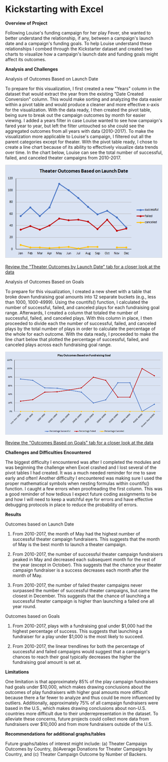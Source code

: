 # Kickstarting with Excel

__Overview of Project__

  Following Louise's funding campaign for her play Fever, she wanted to better understand the relationship, if any, between a campaign's launch date and a campaign's funding goals. To help Louise understand these relationships I combed through the Kickstarter dataset and created two charts to visualize how a campaign's launch date and funding goals might affect its outcomes.

__Analysis and Challenges__

Analysis of Outcomes Based on Launch Date

  To prepare for this visualization, I first created a new "Years" column in the dataset that would extract the year from the existing "Date Created Conversion" column. This  would make sorting and analyzing the data easier within a pivot table and would produce a cleaner and more effective x-axis for the visualization. With the data ready, I then created the pivot table, being sure to break out the campaign outcomes by month for easier viewing. I added a years filter in case Louise wanted to see how campaign's fared year to year, but left the filter untouched so she could see the aggregated outcomes from all years with data (2010-2017). To make the visualization more applicable to Louise's campaign, I filtered out all the parent categories except for theater. With the pivot table ready, I chose to create a line chart because of its ability to effectively visualize data trends over time. In the chart below, Louise can see the total number of successful, failed, and canceled theater campaigns from 2010-2017.

  ![](Theater_Outcomes_vs_Launch.png)

  [Review the "Theater Outcomes by Launch Date" tab for a closer look at the data](Kickstarter_Challenge.xlsx)

Analysis of Outcomes Based on Goals

  To prepare for this visualization, I created a new sheet with a table that broke down fundraising goal amounts into 12 separate buckets (e.g., less than 1000, 1000-4999). Using the countifs() function, I calculated the number of successful, failed, and canceled plays for each fundraising goal range. Afterwards, I created a column that totaled the number of successful, failed, and canceled plays. With this column in place, I then proceeded to divide each the number of successful, failed, and canceled plays by the total number of plays in order to calculate the percentage of the whole for each outcome. With the data ready, I proceeded to make the line chart below that plotted the percentage of successful, failed, and canceled plays across each fundraising goal range.

  ![](Outcomes_vs_Goals.png)

  [Review the "Outcomes Based on Goals" tab for a closer look at the data](Kickstarter_Challenge.xlsx)

__Challenges and Difficulties Encountered__

  The biggest difficulty I encountered was after I completed the modules and was beginning the challenge when Excel crashed and I lost several of the pivot tables I had created. It was a much needed reminder for me to save early and often! Another difficulty I encountered was making sure I used the proper mathematical symbols when nesting formulas within countifs() function. I caught a few errors when proofreading the first column. This was a good reminder of how tedious I expect future coding assignments to be and how I will need to keep a watchful eye for errors and have effective debugging protocols in place to reduce the probability of errors.

__Results__

Outcomes based on Launch Date

  1) From 2010-2017, the month of May had the highest number of successful theater campaign fundraisers. This suggests that the month of May is the best month to launch a theater campaign.

  2) From 2010-2017, the number of successful theater campaign fundraisers peaked in May and decreased each subsequent month for the rest of the year (except in October). This suggests that the chance your theater campaign fundraiser is a success decreases each month after the month of May.

  3) From 2010-2017, the number of failed theater campaigns never surpassed the number of successful theater campaigns, but came the closest in December. This suggests that the chance of launching a successful theater campaign is higher than launching a failed one all year round.

Outcomes based on Goals

  1) From 2010-2017, plays with a fundraising goal under $1,000 had the highest percentage of success. This suggests that launching a fundraiser for a play under $1,000 is the most likely to succeed.

  2) From 2010-2017, the linear trendlines for both the percentage of successful and failed campaigns would suggest that a campaign's chances to reach their goal typically decreases the higher the fundraising goal amount is set at.

__Limitations__

  One limitation is that approximately 85% of the play campaign fundraisers had goals under $10,000, which makes drawing conclusions about the outcomes of play fundraisers with higher goal amounts more difficult because there a far fewer to analyze and thus could be more influenced by outliers. Additionally, approximately 75% of all campaign fundraisers were based in the U.S., which makes drawing conclusions about non-U.S. countries more difficult due to their underrepresentation in the dataset. To alleviate these concerns, future projects could collect more data from fundraisers over $10,000 and from more fundraisers outside of the U.S.

__Recommendations for additional graphs/tables__

  Future graphs/tables of interest might include: (a) Theater Campaign Outcomes by Country, (b)Average Donations for Theater Campaigns by Country, and (c) Theater Campaign Outcome by Number of Backers.

